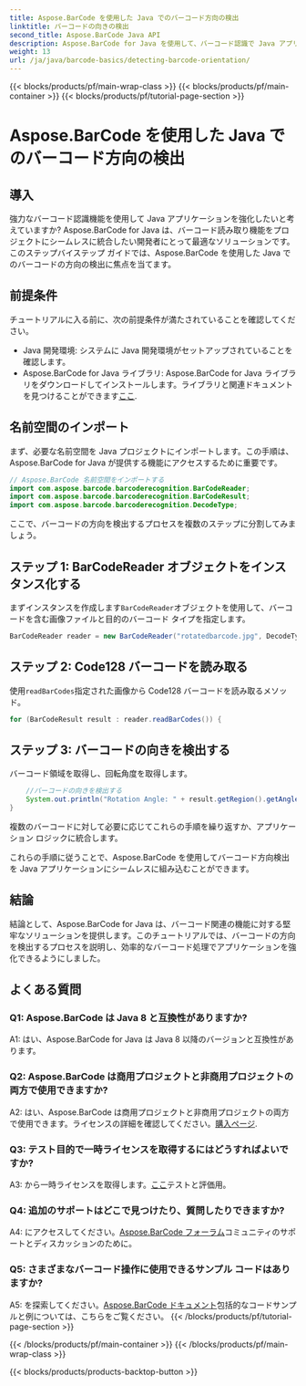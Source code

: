 ```yaml
---
title: Aspose.BarCode を使用した Java でのバーコード方向の検出
linktitle: バーコードの向きの検出
second_title: Aspose.BarCode Java API
description: Aspose.BarCode for Java を使用して、バーコード認識で Java アプリケーションを強化します。ステップバイステップのガイドに従って、バーコードの方向を簡単に検出します。
weight: 13
url: /ja/java/barcode-basics/detecting-barcode-orientation/
---
```


{{< blocks/products/pf/main-wrap-class >}}
{{< blocks/products/pf/main-container >}}
{{< blocks/products/pf/tutorial-page-section >}}

# Aspose.BarCode を使用した Java でのバーコード方向の検出

## 導入

強力なバーコード認識機能を使用して Java アプリケーションを強化したいと考えていますか? Aspose.BarCode for Java は、バーコード読み取り機能をプロジェクトにシームレスに統合したい開発者にとって最適なソリューションです。このステップバイステップ ガイドでは、Aspose.BarCode を使用した Java でのバーコードの方向の検出に焦点を当てます。

## 前提条件

チュートリアルに入る前に、次の前提条件が満たされていることを確認してください。

- Java 開発環境: システムに Java 開発環境がセットアップされていることを確認します。
-  Aspose.BarCode for Java ライブラリ: Aspose.BarCode for Java ライブラリをダウンロードしてインストールします。ライブラリと関連ドキュメントを見つけることができます[ここ](https://releases.aspose.com/barcode/java/).

## 名前空間のインポート

まず、必要な名前空間を Java プロジェクトにインポートします。この手順は、Aspose.BarCode for Java が提供する機能にアクセスするために重要です。

```java
// Aspose.BarCode 名前空間をインポートする
import com.aspose.barcode.barcoderecognition.BarCodeReader;
import com.aspose.barcode.barcoderecognition.BarCodeResult;
import com.aspose.barcode.barcoderecognition.DecodeType;
```

ここで、バーコードの方向を検出するプロセスを複数のステップに分割してみましょう。

## ステップ 1: BarCodeReader オブジェクトをインスタンス化する

まずインスタンスを作成します`BarCodeReader`オブジェクトを使用して、バーコードを含む画像ファイルと目的のバーコード タイプを指定します。

```java
BarCodeReader reader = new BarCodeReader("rotatedbarcode.jpg", DecodeType.CODE_128);
```

## ステップ 2: Code128 バーコードを読み取る

使用`readBarCodes`指定された画像から Code128 バーコードを読み取るメソッド。

```java
for (BarCodeResult result : reader.readBarCodes()) {
```

## ステップ 3: バーコードの向きを検出する

バーコード領域を取得し、回転角度を取得します。

```java
    //バーコードの向きを検出する
    System.out.println("Rotation Angle: " + result.getRegion().getAngle());
}
```

複数のバーコードに対して必要に応じてこれらの手順を繰り返すか、アプリケーション ロジックに統合します。

これらの手順に従うことで、Aspose.BarCode を使用してバーコード方向検出を Java アプリケーションにシームレスに組み込むことができます。

## 結論

結論として、Aspose.BarCode for Java は、バーコード関連の機能に対する堅牢なソリューションを提供します。このチュートリアルでは、バーコードの方向を検出するプロセスを説明し、効率的なバーコード処理でアプリケーションを強化できるようにしました。

## よくある質問

### Q1: Aspose.BarCode は Java 8 と互換性がありますか?

A1: はい、Aspose.BarCode for Java は Java 8 以降のバージョンと互換性があります。

### Q2: Aspose.BarCode は商用プロジェクトと非商用プロジェクトの両方で使用できますか?

 A2: はい、Aspose.BarCode は商用プロジェクトと非商用プロジェクトの両方で使用できます。ライセンスの詳細を確認してください。[購入ページ](https://purchase.aspose.com/buy).

### Q3: テスト目的で一時ライセンスを取得するにはどうすればよいですか?

 A3: から一時ライセンスを取得します。[ここ](https://purchase.aspose.com/temporary-license/)テストと評価用。

### Q4: 追加のサポートはどこで見つけたり、質問したりできますか?

 A4: にアクセスしてください。[Aspose.BarCode フォーラム](https://forum.aspose.com/c/barcode/13)コミュニティのサポートとディスカッションのために。

### Q5: さまざまなバーコード操作に使用できるサンプル コードはありますか?

 A5: を探索してください。[Aspose.BarCode ドキュメント](https://reference.aspose.com/barcode/java/)包括的なコードサンプルと例については、こちらをご覧ください。
{{< /blocks/products/pf/tutorial-page-section >}}

{{< /blocks/products/pf/main-container >}}
{{< /blocks/products/pf/main-wrap-class >}}

{{< blocks/products/products-backtop-button >}}
